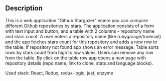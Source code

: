 ## Description
This is a web application "Github Stargazer" where you can compare different Github repositories by stars.
The application consists of a form with text input and button, and a table with 2 columns - repository name and stars count.
A user enters a repository name (like rubygarage/truemail) and the app fetches stars count for this repository and adds a new row to the table. If repository not found app shows an error message.
Table sorts rows by stars count from high to low values.
Users can remove any row from the table.
By click on the table row app opens a new page with repository details (repo name, link to clone, stats and language blocks).

Used stack: React, Redux, redux-logic, jest, enzyme
